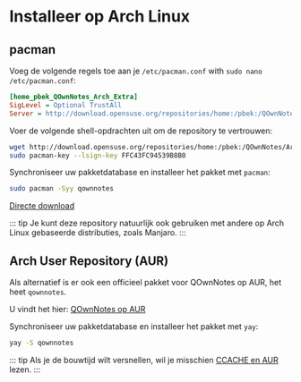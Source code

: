 # Installeer op Arch Linux

## pacman

Voeg de volgende regels toe aan je `/etc/pacman.conf` with `sudo nano /etc/pacman.conf`:

```ini
[home_pbek_QOwnNotes_Arch_Extra]
SigLevel = Optional TrustAll
Server = http://download.opensuse.org/repositories/home:/pbek:/QOwnNotes/Arch_Extra/$arch
```

Voer de volgende shell-opdrachten uit om de repository te vertrouwen:

```bash
wget http://download.opensuse.org/repositories/home:/pbek:/QOwnNotes/Arch_Extra/x86_64/home_pbek_QOwnNotes_Arch_Extra.key -O - | sudo pacman-key --add -
sudo pacman-key --lsign-key FFC43FC94539B8B0
```

Synchroniseer uw pakketdatabase en installeer het pakket met `pacman`:

```bash
sudo pacman -Syy qownnotes
```

[Directe download](https://build.opensuse.org/package/binaries/home:pbek:QOwnNotes/desktop/Arch_Extra)

::: tip
Je kunt deze repository natuurlijk ook gebruiken met andere op Arch Linux gebaseerde distributies, zoals Manjaro.
:::

## Arch User Repository (AUR)

Als alternatief is er ook een officieel pakket voor QOwnNotes op AUR, het heet `qownnotes`.

U vindt het hier: [QOwnNotes op AUR](https://aur.archlinux.org/packages/qownnotes)

Synchroniseer uw pakketdatabase en installeer het pakket met `yay`:

```bash
yay -S qownnotes
```

::: tip
Als je de bouwtijd wilt versnellen, wil je misschien [CCACHE en AUR](https://www.reddit.com/r/archlinux/comments/6vez44/a_small_tip_if_you_compile_from_aur/) lezen.
:::
